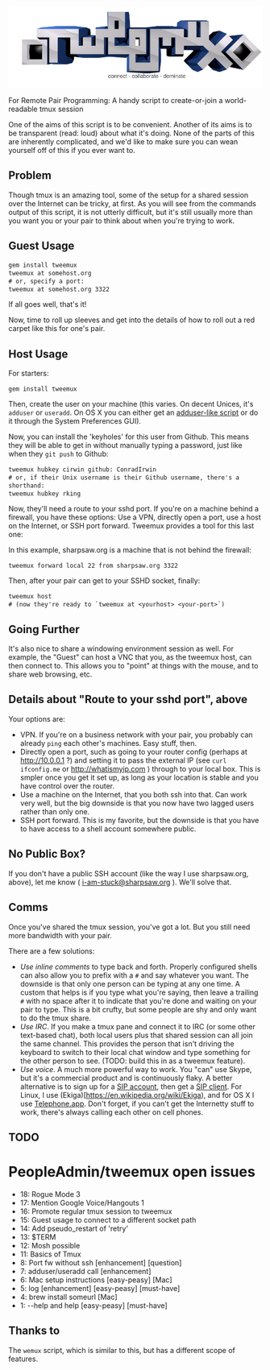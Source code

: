 ![tweemux: For Remote Pair Programming](img/tweemux.png)

For Remote Pair Programming: A handy script to create-or-join a world-readable tmux session

One of the aims of this script is to be convenient. Another of its aims is to be transparent (read: loud) about what it's doing. None of the parts of this are inherently complicated, and we'd like to make sure you can wean yourself off of this if you ever want to.

## Problem

Though tmux is an amazing tool, some of the setup for a shared session over the Internet can be tricky, at first. As you will see from the commands output of this script, it is not utterly difficult, but it's still usually more than you want you or your pair to think about when you're trying to work.

## Guest Usage

    gem install tweemux
    tweemux at somehost.org
    # or, specify a port:
    tweemux at somehost.org 3322

If all goes well, that's it!

Now, time to roll up sleeves and get into the details of how to roll out a red
carpet like this for one's pair.

## Host Usage

For starters:

    gem install tweemux

Then, create the user on your machine (this varies. On decent Unices, it's
`adduser` or `useradd`. On OS X you can either get an [adduser-like
script](https://raw.github.com/sharpsaw/mac-dots/master/bin/adduser) or do it
through the System Preferences GUI).

Now, you can install the 'keyholes' for this user from Github. This means they
will be able to get in without manually typing a password, just like when they
`git push` to Github:

    tweemux hubkey cirwin github: ConradIrwin
    # or, if their Unix username is their Github username, there's a shorthand:
    tweemux hubkey rking

Now, they'll need a route to your sshd port. If you're on a machine behind a
firewall, you have these options: Use a VPN, directly open a port, use a host
on the Internet, or SSH port forward. Tweemux provides a tool for this last one:

In this example, sharpsaw.org is a machine that is not behind the firewall:

    tweemux forward local 22 from sharpsaw.org 3322

Then, after your pair can get to your SSHD socket, finally:

    tweemux host
    # (now they're ready to `tweemux at <yourhost> <your-port>`)

## Going Further

It's also nice to share a windowing environment session as well. For example, the "Guest" can host a VNC that you, as the tweemux host, can then connect to. This allows you to "point" at things with the mouse, and to share web browsing, etc.

## Details about "Route to your sshd port", above

Your options are:
* VPN. If you're on a business network with your pair, you probably can already `ping` each other's machines. Easy stuff, then.
* Directly open a port, such as going to your router config (perhaps at http://10.0.0.1 ?) and setting it to pass the external IP (see `curl ifconfig.me` or http://whatismyip.com ) through to your local box. This is smpler once you get it set up, as long as your location is stable and you have control over the router.
* Use a machine on the Internet, that you both ssh into that. Can work very well, but the big downside is that you now have two lagged users rather than only one.
* SSH port forward. This is my favorite, but the downside is that you have to have access to a shell account somewhere public.

## No Public Box?

If you don't have a public SSH account (like the way I use sharpsaw.org, above), let me know ( i-am-stuck@sharpsaw.org ). We'll solve that.

## Comms

Once you've shared the tmux session, you've got a lot. But you still need more bandwidth with your pair.

There are a few solutions:

- *Use inline comments* to type back and forth. Properly configured shells can also allow you to prefix with a `#` and say whatever you want. The downside is that only one person can be typing at any one time. A custom that helps is if you type what you're saying, then leave a trailing `#` with no space after it to indicate that you're done and waiting on your pair to type. This is a bit crufty, but some people are shy and only want to do the tmux share.
- *Use IRC*. If you make a tmux pane and connect it to IRC (or some other text-based chat), both local users plus that shared session can all join the same channel. This provides the person that isn't driving the keyboard to switch to their local chat window and type something for the other person to see. (TODO: build this in as a tweemux feature).
- *Use voice*. A much more powerful way to work. You "can" use Skype, but it's a commercial product and is continuously flaky. A better alternative is to sign up for a [SIP account](https://ekiga.net/), then get a [SIP client](https://en.wikipedia.org/wiki/List_of_SIP_software#Clients). For Linux, I use (Ekiga)[https://en.wikipedia.org/wiki/Ekiga), and for OS X I use [Telephone.app](http://www.tlphn.com/). Don't forget, if you can't get the Internetty stuff to work, there's always calling each other on cell phones.

## TODO

# PeopleAdmin/tweemux open issues
* 18: Rogue Mode 3
* 17: Mention Google Voice/Hangouts 1
* 16: Promote regular tmux session to tweemux
* 15: Guest usage to connect to a different socket path
* 14: Add pseudo_restart of 'retry'
* 13: $TERM
* 12: Mosh possible
* 11: Basics of Tmux
*  8: Port fw without ssh [enhancement] [question]
*  7: adduser/useradd call [enhancement]
*  6: Mac setup instructions [easy-peasy] [Mac]
*  5: log [enhancement] [easy-peasy] [must-have]
*  4: brew install someurl [Mac]
*  1: --help and help [easy-peasy] [must-have]

## Thanks to

The `wemux` script, which is similar to this, but has a different scope of features.
